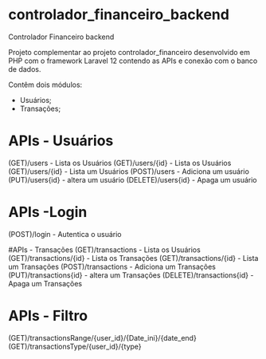 # controlador_financeiro_backend
Controlador Financeiro backend

Projeto complementar ao projeto controlador_financeiro desenvolvido em PHP com o framework Laravel 12 contendo as APIs e conexão com o banco de dados.

Contêm dois módulos:
   - Usuários;
   - Transações;

# APIs - Usuários
(GET)/users - Lista os Usuários
(GET)/users/{id} - Lista os Usuários
(GET)/users/{id} - Lista um Usuários
(POST)/users - Adiciona um usuário
(PUT)/users{id} - altera um usuário
(DELETE)/users{id} - Apaga um usuário

# APIs -Login 
(POST)/login - Autentica o usuário

#APIs - Transações
(GET)/transactions - Lista os Usuários
(GET)/transactions/{id} - Lista os Transações
(GET)/transactions/{id} - Lista um Transações
(POST)/transactions - Adiciona um Transações
(PUT)/transactions{id} - altera um Transações
(DELETE)/transactions{id} - Apaga um Transações

# APIs - Filtro
(GET)/transactionsRange/{user_id}/{Date_ini}/{date_end}
(GET)/transactionsType/{user_id}/{type}
